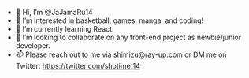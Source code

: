 - 👋 Hi, I’m @JaJamaRu14
- 👀 I’m interested in basketball, games, manga, and coding! 
- 🌱 I’m currently learning React.
- 💞️ I’m looking to collaborate on any front-end project as newbie/junior developer.
- 📫 Please reach out to me via shimizu@ray-up.com or DM me on Twitter: https://twitter.com/shotime_14

<!---
JaJamaRu14/JaJamaRu14 is a ✨ special ✨ repository because its `README.md` (this file) appears on your GitHub profile.
You can click the Preview link to take a look at your changes.
--->
